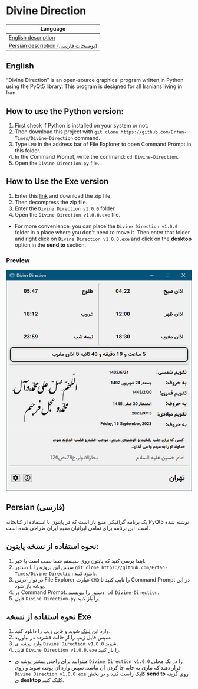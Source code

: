 # **Divine Direction**

| Language                     |
| ---------------------------- |
| [English description](#english) |
| [Persian description (توضیحات فارسی)](#persian-فارسی) |




## English
“Divine Direction” is an open-source graphical program written in Python using the PyQt5 library. This program is designed for all Iranians living in Iran.

## How to use the Python version:
1. First check if Python is installed on your system or not.
2. Then download this project with `git clone https://github.com/Erfan-Times/Divine-Direction` command.
3. Type `CMD` in the address bar of File Explorer to open Command Prompt in this folder.
4. In the Command Prompt, write the command: `cd Divine-Direction`.
5. Open the `Divine Direction.py` file.


## How to Use the Exe version
1. Enter this [link](https://drive.google.com/file/d/1a1Cl5i-Vw4yDNnjr32gLrqxJhd3y9dqF) and download the zip file.
2. Then decompress the zip file.
3. Enter the `Divine Direction v1.0.0` folder.
4. Open the `Divine Direction v1.0.0.exe` file.
* For more convenience, you can place the `Divine Direction v1.0.0` folder in a place where you don't need to move it.
    Then enter that folder and right click on `Divine Direction v1.0.0.exe` and click on the **desktop** option in the **send to** section.


### Preview
![Program preview](Preview/1.png)

## Persian (فارسی)
یک برنامه گرافیکی منبع باز است که در پایتون با استفاده از کتابخانه PyQt5 نوشته شده است. این برنامه برای تمامی ایرانیان مقیم ایران طراحی شده است.

## نحوه استفاده از نسخه پایتون:
1. ابتدا برسی کنید که پایتون روی سیستم شما نصب است یا خیر.
2. سپس این پروژه را با دستور `git clone https://github.com/Erfan-Times/Divine-Direction` دانلود کنید.
3. در نوار آدرس File Explorer عبارت `CMD` را تایپ کنید تا Command Prompt در این پوشه باز شود.
4. در Command Prompt، دستور را بنویسید: `cd Divine-Direction`.
5. فایل `Divine Direction.py` را باز کنید.


## نحوه استفاده از نسخه Exe
1. وارد این [لینک](https://drive.google.com/file/d/1a1Cl5i-Vw4yDNnjr32gLrqxJhd3y9dqF) شوید و فایل زیپ را دانلود کنید.
2. سپس فایل زیپ را از حالت فشرده در بیاورید.
3. وارد پوشه ی `Divine Direction v1.0.0` شوید.
4. فایل `Divine Direction v1.0.0.exe` را باز کنید.
* میتوانید برای راحتی بیشتر پوشه ی `Divine Direction v1.0.0` را در یک محلی قرار دهید که نیازی به جابه جا کردن ان نباشد.
   سپس وارد ان پوشه شوید و روی `Divine Direction v1.0.0.exe` کلیک راست کنید و در بخش **send to** روی گزینه ی **desktop** کلیک کنید.
